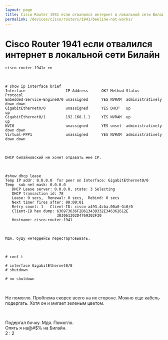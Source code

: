 ```yaml
---
layout: page
title: Cisco Router 1941 если отвалился интернет в локальной сети Билайн
permalink: /devices/cisco/routers/1941/beeline-not-works/
---
```



# Cisco Router 1941 если отвалился интернет в локальной сети Билайн


    cisco-router-1941> en


<br/>

    # show ip interface brief
    Interface                  IP-Address      OK? Method Status                Protocol
    Embedded-Service-Engine0/0 unassigned      YES NVRAM  administratively down down    
    GigabitEthernet0/0         unassigned      YES DHCP   up                    up      
    GigabitEthernet0/1         192.168.1.1     YES NVRAM  up                    up      
    NVI0                       unassigned      YES unset  administratively down down    
    Virtual-PPP1               unassigned      YES NVRAM  administratively down down    


<br/>

    DHCP билайновский не хочет отдавать мне IP.


<br/>

    #show dhcp lease
    Temp IP addr: 0.0.0.0  for peer on Interface: GigabitEthernet0/0
    Temp  sub net mask: 0.0.0.0
       DHCP Lease server: 0.0.0.0, state: 3 Selecting
       DHCP transaction id: 78
       Lease: 0 secs,  Renewal: 0 secs,  Rebind: 0 secs
       Next timer fires after: 00:00:01
       Retry count: 1   Client-ID: cisco-a493.4cba.00a0-Gi0/0
       Client-ID hex dump: 636973636F2D613439332E346362612E
                           303061302D4769302F30
       Hostname: cisco-router-1941


<br/>

    Мдя, буду интерфейсы перестартовывать.

<br/>

    # conf t

    # interface GigabitEthernet0/0
    # shutdown

    # no shutdown

<br/>

Не помогло. Проблема скорее всего на их стороне. Можно еще кабель подергать. Хотя он и мигает зеленым цветом.

<br/>

Подергал бочку. Мдя. Помогло. <br/>
Опять я на@#$% на Билайн. <br/>
2 : 2
